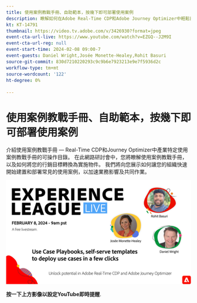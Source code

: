 ```yaml
---
title: 使用案例教戰手冊、自助範本，按幾下即可部署使用案例
description: 瞭解如何在Adobe Real-Time CDP和Adobe Journey Optimizer中輕鬆部署使用案例教戰手冊，並解鎖潛力。
kt: KT-14791
thumbnail: https://video.tv.adobe.com/v/3426930?format=jpeg
event-cta-url-live: https://www.youtube.com/watch?v=EZGQ--J2M9I
event-cta-url-reg: null
event-start-time: 2024-02-08 09:00-7
event-guests: Daniel Wright,Josée Monette-Healey,Rohit Basuri
source-git-commit: 830d7210220293c9c9b6e7923213e9e7f5936d2c
workflow-type: tm+mt
source-wordcount: '122'
ht-degree: 0%

---
```


# 使用案例教戰手冊、自助範本，按幾下即可部署使用案例

介紹使用案例教戰手冊 — Real-Time CDP和Journey Optimizer中產業特定使用案例教戰手冊的可操作目錄。 在此網路研討會中，您將瞭解使用案例教戰手冊，以及如何將您的行銷目標轉換為實施物件。 我們將向您展示如何讓您的組織快速開始建置和部署常見的使用案例，以加速業務影響及共同作業。

[![ExL LIVE 2024年2月08日](assets/WebBanner-Feb08-2024.jpg)](https://www.youtube.com/watch?v=EZGQ--J2M9I)

**按一下上方影像以設定YouTube即時提醒**.

